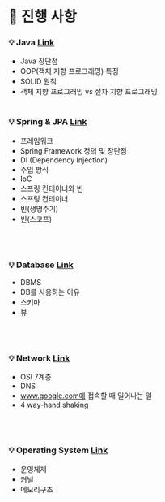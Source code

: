 # 🌲 진행 사항

### 💡 Java <a href="https://github.com/breaking-interviews/interview-study/tree/main/%EC%84%9D%EC%98%81/Java"> Link </a>
- Java 장단점 
- OOP(객체 지향 프로그래밍) 특징
- SOLID 원칙
- 객체 지향 프로그래밍 vs 절차 지향 프로그래밍
<br><br>
### 💡 Spring & JPA <a href="https://github.com/breaking-interviews/interview-study/tree/main/%EC%84%9D%EC%98%81/Spring%20%26%20JPA"> Link </a>
- 프레임워크
- Spring Framework 정의 및 장단점
- DI (Dependency Injection)
- 주입 방식
- IoC
- 스프링 컨테이너와 빈
- 스프링 컨테이너
- 빈(생명주기)
- 빈(스코프)

<br><br>
### 💡 Database <a href="https://github.com/breaking-interviews/interview-study/tree/main/%EC%84%9D%EC%98%81/Database"> Link </a>
- DBMS
- DB를 사용하는 이유
- 스키마
- 뷰

<br><br>
### 💡 Network <a href="https://github.com/breaking-interviews/interview-study/tree/main/%EC%84%9D%EC%98%81/Network"> Link </a>
- OSI 7계층
- DNS
- www.google.com에 접속할 때 일어나는 일
- 4 way-hand shaking

<br><br>
### 💡 Operating System <a href="https://github.com/breaking-interviews/interview-study/tree/main/%EC%84%9D%EC%98%81/OS"> Link </a>
- 운영체제
- 커널
- 메모리구조
